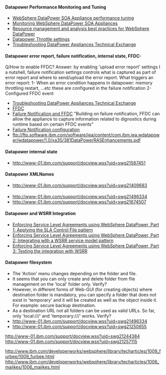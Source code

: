 #### Datapower Performance Monitoring and Tuning
* [WebSphere DataPower SOA Appliance performance tuning](http://www.ibm.com/developerworks/library/ws-dpperformance/)
* [Monitoring WebSphere DataPower SOA Appliances](http://www.ibm.com/developerworks/websphere/library/techarticles/1003_rasmussen/1003_rasmussen.html)
* [Resource management and analysis best practices for WebSphere DataPower](http://www.ibm.com/developerworks/websphere/library/techarticles/1307_rasmussen/1307_rasmussen.html)
* [Datapower Throttle settings](http://stackoverflow.com/questions/27826161/what-is-the-throttle-settings-used-for-in-datapower-appliance)
* [Troubleshooting DataPower Appliances Technical Exchange](http://www-01.ibm.com/support/docview.wss?uid=swg27035675&aid=1)

#### Datapower error report, failure notification, internal state, FFDC:
Q/How to enable FFDC? Answer: by enabling 'upload error report' settings
I a nutshell, failure notification settings controls what is captured as part of error report and where to send/upload the error report.
What triggers an error report: 
1- When an error condition happens in datapower: memory throttling restart, ...etc these are configured in the failure notification
2- Configured FFDC event
* [Troubleshooting DataPower Appliances Technical Exchange](http://www-01.ibm.com/support/docview.wss?uid=swg27035675&aid=1)
* [FFDC](http://www-01.ibm.com/support/docview.wss?uid=swg21445832)
* [Failure Notification and FFDC](https://books.google.com.sa/books?id=zKnEAgAAQBAJ&pg=PA88&lpg=PA88&dq=datapower+%22FFDC%22+%22error+report%22&source=bl&ots=lNX22QPhSq&sig=rppsyxC0QPk5RiBj804TT6CHwNY&hl=en&sa=X&ei=RgBHVZLHMs38aJ3xgLAM&ved=0CFQQ6AEwCQ#v=onepage&q=datapower%20%22FFDC%22%20%22error%20report%22&f=false)
"Building on failure notification, FFDC can allow the appliance to capture information related to dignostics during runtime based on certain FFDC events"
* [Failure Notification configuration](https://www-01.ibm.com/support/knowledgecenter/SS9H2Y_6.0.1/com.ibm.dp.xi.doc/failurenotification.html?lang=en)
* ftp://ftp.software.ibm.com/software/iea/content/com.ibm.iea.wdatapower/wdatapower/1.0/xa35/381DataPowerRASEnhancements.pdf

#### Datapower internal state
* http://www-01.ibm.com/support/docview.wss?uid=swg21587451

#### Datapower XMLNames
* http://www-01.ibm.com/support/docview.wss?uid=swg21409683

####
* http://www-01.ibm.com/support/docview.wss?uid=swg21496334
* http://www-01.ibm.com/support/docview.wss?uid=swg21674507


#### Datapower and WSRR Integration
* [Enforcing Service Level Agreements using WebSphere DataPower, Part 1: Applying the SLA Control File pattern](http://www.ibm.com/developerworks/websphere/library/techarticles/1204_dearmas/1204_dearmas.html)
* [Enforcing Service Level Agreements using WebSphere DataPower, Part 2: Integrating with a WSRR service model pattern](http://www.ibm.com/developerworks/websphere/library/techarticles/1308_dearmas2/1308_dearmas2.html)
* [Enforcing Service Level Agreements using WebSphere DataPower, Part 3: Testing the integration with WSRR](http://www.ibm.com/developerworks/websphere/library/techarticles/1308_dearmas3/1308_dearmas3.html)


#### Datapower filesystem
* The 'Action' menu changes depending on the folder and file.
* It seems that you can only create and delete folder from file management on the 'local' folder only.  Verify?
* However, in different forms of Web-GUI (for creating objects) where destination folder is mandatory, you can specify a folder that does not exist in 'temporary' and it will be created as well as the object inside it.  For example: secure backup destination.
* As a destination URL not all folders can be used as valid URLs.  So far, only 'local:///' and 'temporary:///' works. Verify? 
* http://www-01.ibm.com/support/docview.wss?uid=swg21496334
* http://www-01.ibm.com/support/docview.wss?uid=swg21250655


http://www-01.ibm.com/support/docview.wss?uid=swg21244384
http://www-01.ibm.com/support/docview.wss?uid=swg21257115


http://www.ibm.com/developerworks/websphere/library/techarticles/1009_furbee/1009_furbee.html
http://www.ibm.com/developerworks/websphere/library/techarticles/1006_majikes/1006_majikes.html
